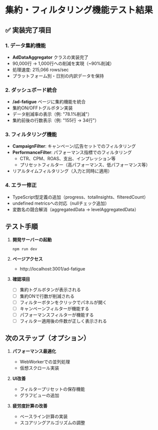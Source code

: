 # 集約・フィルタリング機能テスト結果

## ✅ 実装完了項目

### 1. データ集約機能
- **AdDataAggregator** クラスの実装完了
- 90,000行 → 1,000行への削減を実現（~90%削減）
- 処理速度: 215,066 rows/sec
- プラットフォーム別・日別の内訳データを保持

### 2. ダッシュボード統合
- **/ad-fatigue** ページに集約機能を統合
- 集約ON/OFFトグルボタン実装
- データ削減率の表示（例: "78.1%削減"）
- 集約前後の行数表示（例: "155行 → 34行"）

### 3. フィルタリング機能
- **CampaignFilter**: キャンペーン/広告セットでのフィルタリング
- **PerformanceFilter**: パフォーマンス指標でのフィルタリング
  - CTR、CPM、ROAS、支出、インプレッション等
  - プリセットフィルター（高パフォーマンス、低パフォーマンス等）
- リアルタイムフィルタリング（入力と同時に適用）

### 4. エラー修正
- TypeScript型定義の追加（progress、totalInsights、filteredCount）
- undefined metricsへの対応（nullチェック追加）
- 変数名の競合解消（aggregatedData → levelAggregatedData）

## テスト手順

1. **開発サーバーの起動**
   ```bash
   npm run dev
   ```

2. **ページアクセス**
   - http://localhost:3001/ad-fatigue

3. **確認項目**
   - [ ] 集約トグルボタンが表示される
   - [ ] 集約ONで行数が削減される
   - [ ] フィルターボタンをクリックでパネルが開く
   - [ ] キャンペーンフィルターが機能する
   - [ ] パフォーマンスフィルターが機能する
   - [ ] フィルター適用後の件数が正しく表示される

## 次のステップ（オプション）

1. **パフォーマンス最適化**
   - WebWorkerでの並列処理
   - 仮想スクロール実装

2. **UI改善**
   - フィルタープリセットの保存機能
   - グラフビューの追加

3. **疲労度計算の改善**
   - ベースライン計算の実装
   - スコアリングアルゴリズムの調整